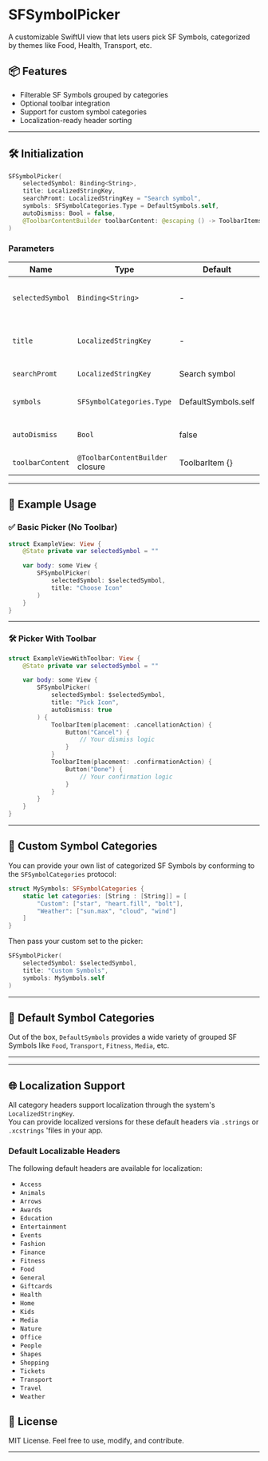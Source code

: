 
# SFSymbolPicker

A customizable SwiftUI view that lets users pick SF Symbols, categorized by themes like Food, Health, Transport, etc.

## 📦 Features

- Filterable SF Symbols grouped by categories  
- Optional toolbar integration  
- Support for custom symbol categories  
- Localization-ready header sorting

---

## 🛠️ Initialization

```swift
SFSymbolPicker(
    selectedSymbol: Binding<String>,
    title: LocalizedStringKey,
    searchPromt: LocalizedStringKey = "Search symbol",
    symbols: SFSymbolCategories.Type = DefaultSymbols.self,
    autoDismiss: Bool = false,
    @ToolbarContentBuilder toolbarContent: @escaping () -> ToolbarItems = { ToolbarItem {} }
)
```

### Parameters

| Name             | Type                              | Default              | Description                              |
|------------------|-----------------------------------|----------------------|------------------------------------------|
| `selectedSymbol` | `Binding<String>`                 | -                    | Binding to the selected SF Symbol name   |
| `title`          | `LocalizedStringKey`              | -                    | Title shown in the navigation bar        |
| `searchPromt`    | `LocalizedStringKey`              | Search symbol        | Search bar placeholder                   |
| `symbols`        | `SFSymbolCategories.Type`         | DefaultSymbols.self  | Optional custom symbol set               |
| `autoDismiss`    | `Bool`                            | false                | Automatically dismiss after selection    |
| `toolbarContent` | `@ToolbarContentBuilder` closure  | ToolbarItem {}       | Add custom ToolbarItems                  |

---

## 🧪 Example Usage

### ✅ Basic Picker (No Toolbar)

```swift
struct ExampleView: View {
    @State private var selectedSymbol = ""

    var body: some View {
        SFSymbolPicker(
            selectedSymbol: $selectedSymbol,
            title: "Choose Icon"
        )
    }
}
```

---

### 🛠 Picker With Toolbar

```swift
struct ExampleViewWithToolbar: View {
    @State private var selectedSymbol = ""

    var body: some View {
        SFSymbolPicker(
            selectedSymbol: $selectedSymbol,
            title: "Pick Icon",
            autoDismiss: true
        ) {
            ToolbarItem(placement: .cancellationAction) {
                Button("Cancel") {
                    // Your dismiss logic
                }
            }
            ToolbarItem(placement: .confirmationAction) {
                Button("Done") {
                    // Your confirmation logic
                }
            }
        }
    }
}
```

---

## 🧩 Custom Symbol Categories

You can provide your own list of categorized SF Symbols by conforming to the `SFSymbolCategories` protocol:

```swift
struct MySymbols: SFSymbolCategories {
    static let categories: [String : [String]] = [
        "Custom": ["star", "heart.fill", "bolt"],
        "Weather": ["sun.max", "cloud", "wind"]
    ]
}
```

Then pass your custom set to the picker:

```swift
SFSymbolPicker(
    selectedSymbol: $selectedSymbol,
    title: "Custom Symbols",
    symbols: MySymbols.self
)
```

---

## 📂 Default Symbol Categories

Out of the box, `DefaultSymbols` provides a wide variety of grouped SF Symbols like `Food`, `Transport`, `Fitness`, `Media`, etc.

---


---

## 🌐 Localization Support

All category headers support localization through the system's `LocalizedStringKey`.  
You can provide localized versions for these default headers via `.strings` or `.xcstrings` 'files in your app.

### Default Localizable Headers

The following default headers are available for localization:

- `Access`
- `Animals`
- `Arrows`
- `Awards`
- `Education`
- `Entertainment`
- `Events`
- `Fashion`
- `Finance`
- `Fitness`
- `Food`
- `General`
- `Giftcards`
- `Health`
- `Home`
- `Kids`
- `Media`
- `Nature`
- `Office`
- `People`
- `Shapes`
- `Shopping`
- `Tickets`
- `Transport`
- `Travel`
- `Weather`


## 📃 License

MIT License. Feel free to use, modify, and contribute.

---
